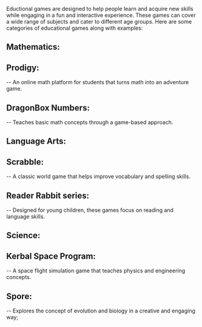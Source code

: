 Eductional games are designed to help people learn and acquire new skills while engaging in a fun and interactive experience. These games can cover a wide range of subjects and cater to different age groups. Here are some categories of educational games along with examples:

## Mathematics:
  ## Prodigy:
   -- An online math platform for students that turns math into an adventure game.
  ## DragonBox Numbers:
   -- Teaches basic math concepts through a game-based approach.

## Language Arts:
  ## Scrabble: 
   -- A classic world game that helps improve vocabulary and spelling skills.
  ## Reader Rabbit series:
   -- Designed for young children, these games focus on reading and language skills.
## Science:
  ## Kerbal Space Program:
   -- A space flight simulation game that teaches physics and engineering concepts.
  ## Spore:
   -- Explores the concept of evolution and biology in a creative and engaging way;
   
